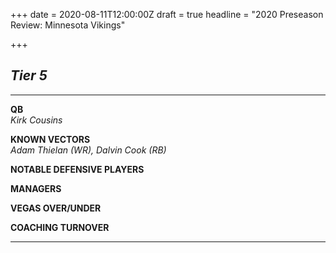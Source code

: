 +++
date = 2020-08-11T12:00:00Z
draft = true
headline = "2020 Preseason Review: Minnesota Vikings"

+++
## **_Tier 5_**

***

**QB**  
_Kirk Cousins_

**KNOWN VECTORS**  
_Adam Thielan (WR), Dalvin Cook (RB)_

**NOTABLE DEFENSIVE PLAYERS**

**MANAGERS**

**VEGAS OVER/UNDER**

**COACHING TURNOVER**

***